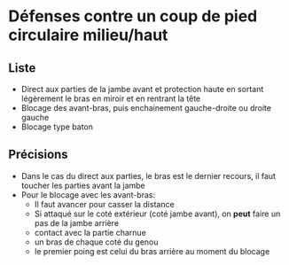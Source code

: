 # Défenses contre un coup de pied circulaire milieu/haut

## Liste
- Direct aux parties de la jambe avant et protection haute en sortant légèrement le bras en miroir et en rentrant la tête
- Blocage des avant-bras, puis enchainement gauche-droite ou droite gauche
- Blocage type baton

## Précisions
- Dans le cas du direct aux parties, le bras est le dernier recours, il faut toucher les parties avant la jambe
- Pour le blocage avec les avant-bras:
  - Il faut avancer pour casser la distance
  - Si attaqué sur le coté extérieur (coté jambe avant), on **peut** faire un pas de la jambe arrière
  - contact avec la partie charnue
  - un bras de chaque coté du genou
  - le premier poing est celui du bras arrière au moment du blocage
